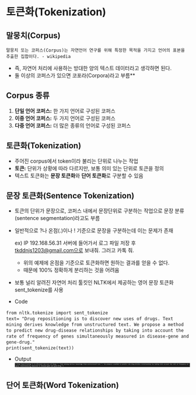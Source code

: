 # 토큰화(Tokenization)

## 말뭉치(Corpus)
    말뭉치 또는 코퍼스(Corpus)는 자연언어 연구를 위해 특정한 목적을 가지고 언어의 표본을 추출한 집합이다. - wikipedia
- 즉, 자연어 처리에 사용하는 방대한 양의 텍스트 데이터라고 생각하면 된다.
- 둘 이상의 코퍼스가 있으면 코포라(Corpora)라고 부름**

## Corpus 종류
1. **단일 언어 코퍼스:** 한 가지 언어로 구성된 코퍼스
2. **이중 언어 코퍼스:** 두 가지 언어로 구성된 코퍼스
3. **다중 언어 코퍼스:** 더 많은 종류의 언어로 구성된 코퍼스

## 토큰화(Tokenization)
- 주어진 corpus에서 token이라 불리는 단위로 나누는 작업
- **토큰:** 단위가 상황에 따라 다르지만, 보통 의미 있는 단위로 토큰을 정의
- 텍스트 토큰화는 **문장 토큰화**와 **단어 토큰화**로 구분할 수 있음

## 문장 토큰화(Sentence Tokenization)
- 토큰의 단위가 문장으로, 코퍼스 내에서 문장단위로 구분하는 작업으로 문장 분류(sentence segmentation)라고도 부름
- 일반적으로 ?나 온점(.)이나 ! 기준으로 문장을 구분하는데 이는 문제가 존재

    ex) IP 192.168.56.31 서버에 들어가서 로그 파일 저장 후 tkddnjs1203@gmail.com으로 보내줘. 그러고 카톡 줘.
    - 위의 예제에 온점을 기준으로 토큰화하면 원하는 결과를 얻을 수 없다.
    - 때문에 100% 정확하게 분리하는 것을 어려움
- 보통 널리 알려진 자연어 처리 툴킷인 NLTK에서 제공하는 영어 문장  토큰화 sent_tokenize를 사용

- Code
```{.python}
from nltk.tokenize import sent_tokenize
text= "Drug repositioning is to discover new uses of drugs. Text mining derives knowledge from unstructured text. We propose a method to predict new drug-disease relationships by taking into account the rate of frequency of genes simultaneously measured in disease-gene and gene-drug."
print(sent_tokenize(text))
```

- Output
![Sentence_Tokenize](https://github.com/sw1203/TIL/blob/master/Img/Sentence_Tokenize.PNG)


## 단어 토큰화(Word Tokenization)

